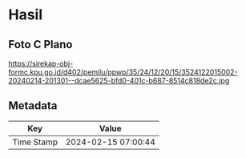 # Hasil

## Foto C Plano

https://sirekap-obj-formc.kpu.go.id/d402/pemilu/ppwp/35/24/12/20/15/3524122015002-20240214-201301--dcae5625-bfd0-401c-b687-8514c818de2c.jpg


## Metadata

| Key        | Value               |
| ---------- | ------------------- |
| Time Stamp | 2024-02-15 07:00:44 |



